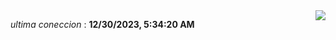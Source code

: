 <div style="display: flex; justify-content: space-between;">
 <p align="right"><i>ultima coneccion</i> : <b>12/30/2023, 5:34:20 AM</b></p> 
 <img src="https://img.shields.io/badge/GitHub%20Action%20Status-Online-brightgreen?style=flat&logo=githubactions&logoColor=%23ffffff&labelColor=%23181717&color=%232088FF" />
</div>

<!--START_SECTION:waka-->
<!--END_SECTION:waka-->
